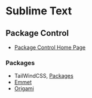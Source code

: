 # Sublime Text

## Package Control

- [Package Control Home Page](https://packagecontrol.io)


### Packages

* TailWindCSS, [Packages](https://packagecontrol.io/search/Tailwind)
* [Emmet](https://emmet.io)
* [Origami](https://packagecontrol.io/packages/Origami)